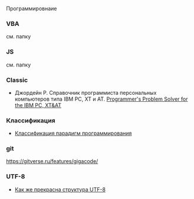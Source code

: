 Программировнаие  
### VBA 
см. папку
### JS
см. папку
### Classic 
- Джордейн Р. Справочник программиста персональных компьютеров типа IBM PC, XT и AT. [Programmer's Problem Solver for the IBM PC, XT&AT](https://ahdl-altera.narod.ru/ru/jordin.pdf)

### Классификация
- [Классификация парадигм программирования](https://habr.com/ru/articles/905292/)
  
### git
https://gitverse.ru/features/gigacode/

### UTF-8
- [Как же прекрасна структура UTF-8](https://habr.com/ru/companies/ruvds/articles/947644/)
